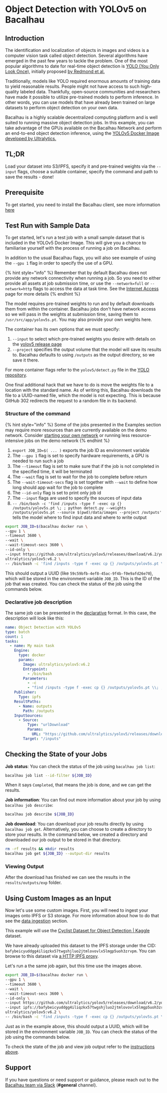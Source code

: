 # Object Detection with YOLOv5 on Bacalhau

## Introduction[​](http://localhost:3000/examples/model-inference/object-detection-yolo5/#introduction) <a href="#introduction" id="introduction"></a>

The identification and localization of objects in images and videos is a computer vision task called object detection. Several algorithms have emerged in the past few years to tackle the problem. One of the most popular algorithms to date for real-time object detection is [YOLO (You Only Look Once)](https://towardsdatascience.com/yolo-you-only-look-once-real-time-object-detection-explained-492dc9230006), initially proposed [by Redmond et al.](https://arxiv.org/abs/1506.02640)

Traditionally, models like YOLO required enormous amounts of training data to yield reasonable results. People might not have access to such high-quality labeled data. Thankfully, open-source communities and researchers have made it possible to utilize pre-trained models to perform inference. In other words, you can use models that have already been trained on large datasets to perform object detection on your own data.

Bacalhau is a highly scalable decentralized computing platform and is well suited to running massive object detection jobs. In this example, you can take advantage of the GPUs available on the Bacalhau Network and perform an end-to-end object detection inference, using the [YOLOv5 Docker Image developed by Ultralytics.](https://github.com/ultralytics/yolov5/wiki/Docker-Quickstart)

## TL;DR[​](http://localhost:3000/examples/model-inference/object-detection-yolo5/#tldr) <a href="#tldr" id="tldr"></a>

Load your dataset into S3/IPFS, specify it and pre-trained weights via the `--input` flags, choose a suitable container, specify the command and path to save the results - done!

## Prerequisite[​](http://localhost:3000/examples/model-inference/object-detection-yolo5/#prerequisite) <a href="#prerequisite" id="prerequisite"></a>

To get started, you need to install the Bacalhau client, see more information [here](../../getting-started/installation.md)

## Test Run with Sample Data[​](http://localhost:3000/examples/model-inference/object-detection-yolo5/#test-run-with-sample-data) <a href="#test-run-with-sample-data" id="test-run-with-sample-data"></a>

To get started, let's run a test job with a small sample dataset that is included in the YOLOv5 Docker Image. This will give you a chance to familiarise yourself with the process of running a job on Bacalhau.

In addition to the usual Bacalhau flags, you will also see example of using the `--gpu 1` flag in order to specify the use of a GPU.

{% hint style="info" %}
Remember that by default Bacalhau does not provide any network connectivity when running a job. So you need to either provide all assets at job submission time, or use the `--network=full` or `--network=http` flags to access the data at task time. See the [Internet Access](../../setting-up/networking-instructions/networking.md) page for more details
{% endhint %}

The model requires pre-trained weights to run and by default downloads them from within the container. Bacalhau jobs don't have network access so we will pass in the weights at submission time, saving them to `/usr/src/app/yolov5s.pt`. You may also provide your own weights here.

The container has its own options that we must specify:

1. `--input` to select which pre-trained weights you desire with details on the [yolov5 release page](https://github.com/ultralytics/yolov5/releases)
2. `--project` specifies the output volume that the model will save its results to. Bacalhau defaults to using `/outputs` as the output directory, so we save it there.

For more container flags refer to the `yolov5/detect.py` file in the [YOLO repository](https://github.com/ultralytics/yolov5/blob/master/detect.py#L3-#L25).

One final additional hack that we have to do is move the weights file to a location with the standard name. As of writing this, Bacalhau downloads the file to a UUID-named file, which the model is not expecting. This is because GitHub 302 redirects the request to a random file in its backend.

### Structure of the command[​](http://localhost:3000/examples/model-inference/object-detection-yolo5/#structure-of-the-command) <a href="#structure-of-the-command" id="structure-of-the-command"></a>

{% hint style="info" %}
Some of the jobs presented in the Examples section may require more resources than are currently available on the demo network. Consider [starting your own network](../../getting-started/create-private-network.md) or running less resource-intensive jobs on the demo network
{% endhint %}

1. `export JOB_ID=$( ... )` exports the job ID as environment variable
2. The `--gpu 1` flag is set to specify hardware requirements, a GPU is needed to run such a job
3. The `--timeout` flag is set to make sure that if the job is not completed in the specified time, it will be terminated
4. The `--wait` flag is set to wait for the job to complete before return
5. The `--wait-timeout-secs` flag is set together with `--wait` to define how long should app wait for the job to complete
6. The `--id-only` flag is set to print only job id
7. The `--input` flags are used to specify the sources of input data
8. `-- /bin/bash -c 'find /inputs -type f -exec cp {} /outputs/yolov5s.pt \; ; python detect.py --weights /outputs/yolov5s.pt --source $(pwd)/data/images --project /outputs'` tells the model where to find input data and where to write output

```bash
export JOB_ID=$(bacalhau docker run \
--gpu 1 \
--timeout 3600 \
--wait \
--wait-timeout-secs 3600 \
--id-only \
--input https://github.com/ultralytics/yolov5/releases/download/v6.2/yolov5s.pt \
ultralytics/yolov5:v6.2 \
-- /bin/bash -c 'find /inputs -type f -exec cp {} /outputs/yolov5s.pt \; ; python detect.py --weights /outputs/yolov5s.pt --source $(pwd)/data/images --project /outputs')
```

This should output a UUID (like `59c59bfb-4ef8-45ac-9f4b-f0e9afd26e70`), which will be stored in the environment variable `JOB_ID`. This is the ID of the job that was created. You can check the status of the job using the commands below.

### Declarative job description[​](http://localhost:3000/examples/model-inference/object-detection-yolo5/#declarative-job-description) <a href="#declarative-job-description" id="declarative-job-description"></a>

The same job can be presented in the [declarative](http://localhost:3000/setting-up/jobs/job-specification/job) format. In this case, the description will look like this:

```yaml
name: Object Detection with YOLOv5
type: batch
count: 1
tasks:
  - name: My main task
    Engine:
      type: docker
      params:
        Image: ultralytics/yolov5:v6.2
        Entrypoint:
          - /bin/bash
        Parameters:
          - -c
          - "find /inputs -type f -exec cp {} /outputs/yolov5s.pt \\; ; python detect.py --weights /outputs/yolov5s.pt --source $(pwd)/data/images --project /outputs"
    Publisher:
      Type: ipfs
    ResultPaths:
      - Name: outputs
        Path: /outputs
    InputSources:
      - Source:
          Type: "urlDownload"
          Params:
            URL: "https://github.com/ultralytics/yolov5/releases/download/v6.1/yolov5s.pt"
        Target: "/inputs"
```

## Checking the State of your Jobs[​](http://localhost:3000/examples/model-inference/object-detection-yolo5/#checking-the-state-of-your-jobs) <a href="#checking-the-state-of-your-jobs" id="checking-the-state-of-your-jobs"></a>

**Job status**: You can check the status of the job using `bacalhau job list`:

```bash
bacalhau job list --id-filter ${JOB_ID}
```

When it says `Completed`, that means the job is done, and we can get the results.

**Job information**: You can find out more information about your job by using `bacalhau job describe`:

```bash
bacalhau job describe ${JOB_ID}
```

**Job download**: You can download your job results directly by using `bacalhau job get`. Alternatively, you can choose to create a directory to store your results. In the command below, we created a directory and downloaded our job output to be stored in that directory.

```bash
rm -rf results && mkdir results
bacalhau job get ${JOB_ID} --output-dir results
```

### Viewing Output[​](http://localhost:3000/examples/model-inference/object-detection-yolo5/#viewing-output) <a href="#viewing-output" id="viewing-output"></a>

After the download has finished we can see the results in the `results/outputs/exp` folder.

## Using Custom Images as an Input[​](http://localhost:3000/examples/model-inference/object-detection-yolo5/#using-custom-images-as-an-input) <a href="#using-custom-images-as-an-input" id="using-custom-images-as-an-input"></a>

Now let's use some custom images. First, you will need to ingest your images onto IPFS or S3 storage. For more information about how to do that see the [data ingestion](../../setting-up/data-ingestion/) section.

This example will use the [Cyclist Dataset for Object Detection | Kaggle](https://www.kaggle.com/datasets/f445f341fc5e3ab58757efa983a38d6dc709de82abd1444c8817785ecd42a1ac) dataset.

We have already uploaded this dataset to the IPFS storage under the CID: `bafybeicyuddgg4iliqzkx57twgshjluo2jtmlovovlx5lmgp5uoh3zrvpm`. You can browse to this dataset via [a HTTP IPFS proxy](https://w3s.link/ipfs/bafybeicyuddgg4iliqzkx57twgshjluo2jtmlovovlx5lmgp5uoh3zrvpm).

Let's run a the same job again, but this time use the images above.

```bash
export JOB_ID=$(bacalhau docker run \
--gpu 1 \
--timeout 3600 \
--wait \
--wait-timeout-secs 3600 \
--id-only \
--input https://github.com/ultralytics/yolov5/releases/download/v6.2/yolov5s.pt \
--input ipfs://bafybeicyuddgg4iliqzkx57twgshjluo2jtmlovovlx5lmgp5uoh3zrvpm:/datasets \
ultralytics/yolov5:v6.2 \
-- /bin/bash -c 'find /inputs -type f -exec cp {} /outputs/yolov5s.pt \; ; python detect.py --weights /outputs/yolov5s.pt --source /datasets --project /outputs')
```

Just as in the example above, this should output a UUID, which will be stored in the environment variable `JOB_ID`. You can check the status of the job using the commands below.

To check the state of the job and view job output refer to the [instructions above](index-5.md#checking-the-state-of-your-jobs).

## Support[​](http://localhost:3000/examples/data-engineering/blockchain-etl/#support) <a href="#support" id="support"></a>

If you have questions or need support or guidance, please reach out to the [Bacalhau team via Slack](https://bacalhauproject.slack.com/ssb/redirect) (**#general** channel).
